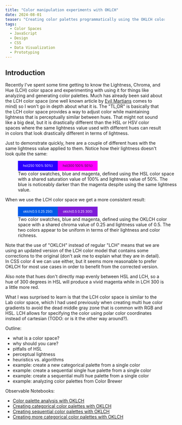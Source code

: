 ```yaml
---
title: "Color manipulation experiments with OKLCH"
date: 2024-08-01
teaser: "Creating color palettes programmatically using the OKLCH color space in CSS."
tags:
  - Color Spaces
  - JavaScript
  - Design
  - CSS
  - Data Visualization
  - Prototyping
---
```


<style>
  .swatch-container {
    width: 100%;
    margin-bottom: var(--spacing-mmd);
  }

  .swatch-container div {
    width: 100%;
    display: flex;
    gap: var(--spacing-md);
    font-family: var(--font-family-monospace);
    font-size: 1rem;
    margin-bottom: var(--spacing-md);
  }

  .swatch-container svg {
    max-width: 25%;
  }
</style>

## Introduction

Recently I've spent some time getting to know the Lightness, Chroma, and Hue (LCH) color space and experimenting with using it for things like analyzing and generating color palettes. Much has already been said about the LCH color space (one well known article by [Evil Martians](#) comes to mind) so I won't go in depth about what it is. The "TL;DR" is basically that the LCH color space provides a way to adjust color while maintaining lightness that is perceptually similar between hues. That might not sound like a big deal, but it is drastically different than the HSL or HSV color spaces where the same lightness value used with different hues can result in colors that look drastically different in terms of lightness.

Just to demonstrate quickly, here are a couple of different hues with the same lightness value applied to them. Notice how their lightness doesn't look quite the same:

<figure class="swatch-container">
  <div>
    <svg viewBox="0 0 200 50">
      <rect x="0" y="0" width="200" height="50" fill="hsl(250 100% 50%)" />
      <text x="100" y="30" text-anchor="middle" fill="#fff">hsl(250 100% 50%)</text>
    </svg>
    <svg viewBox="0 0 200 50">
      <rect x="0" y="0" width="200" height="50" fill="hsl(300 100% 50%)" />
      <text x="100" y="30" text-anchor="middle" fill="#222">hsl(300 100% 50%)</text>
    </svg>
  </div>

  <figcaption>
    Two color swatches, blue and magenta, defined using the HSL color space with a shared saturation value of 100% and lightness value of 50%. The blue is noticeably darker than the magenta despite using the same lightness value.
  </figcaption>
</figure>

When we use the LCH color space we get a more consistent result:

<figure class="swatch-container">
  <div>
    <svg viewBox="0 0 200 50">
      <rect x="0" y="0" width="200" height="50" fill="oklch(0.5 0.25 250)" />
      <text x="100" y="30" text-anchor="middle" fill="#fff">oklch(0.5 0.25 250)</text>
    </svg>
    <svg viewBox="0 0 200 50">
      <rect x="0" y="0" width="200" height="50" fill="oklch(0.5 0.25 300)" />
      <text x="100" y="30" text-anchor="middle" fill="#fff">oklch(0.5 0.25 300)</text>
    </svg>
  </div>
  <figcaption>
    Two color swatches, blue and magenta, defined using the OKLCH color space with a shared chroma value of 0.25 and lightness value of 0.5. The two colors appear to be uniform in terms of their lightness and color richness.
  </figcaption>
</figure>

Note that the use of "OKLCH" instead of regular "LCH" means that we are using an updated version of the LCH color model that contains some corrections to the original (don't ask me to explain what they are in detail). In CSS color 4 we can use either, but it seems more reasonable to prefer OKLCH for most use cases in order to benefit from the corrected version.

Also note that hues don't directly map evenly between HSL and LCH, so a hue of 300 degrees in HSL will produce a vivid magenta while in LCH 300 is a little more red.

What I was surprised to learn is that the LCH color space is similar to the Lab color space, which I had used previously when creating multi hue color gradients to avoid the dead middle gray zone that is common with RGB and HSL. LCH allows for specifying the color using polar color coordinates instead of cartesian (TODO: or is it the other way around?).

Outline:

- what is a color space?
- why should you care?
- pitfalls of HSL
- perceptual lightness
- heuristics vs. algorithms
- example: create a new categorical palette from a single color
- example: create a sequential single hue palette from a single color
- example: create a sequential multi hue palette from a single color
- example: analyzing color palettes from Color Brewer

Observable Notebooks:
- [Color palette analysis with OKLCH][notebook-color-analysis]
- [Creating categorical color palettes with OKLCH][notebook-exploring-oklch]
- [Creating sequential color palettes with OKLCH][notebook-sequential-oklch]
- [Creating more categorical color palettes with OKLCH][notebook-palette-oklch]


[mdn-oklch]: https://developer.mozilla.org/en-US/docs/Web/CSS/color_value/oklch
[notebook-color-analysis]: https://observablehq.com/@clhenrick/color-palette-analysis-using-oklch
[notebook-exploring-oklch]: https://observablehq.com/@clhenrick/exploring-oklch-color
[notebook-sequential-oklch]: https://observablehq.com/@clhenrick/sequential-color-palette-genration-using-oklch
[notebook-palette-oklch]: https://observablehq.com/@clhenrick/accent-color-to-palette-using-oklch
